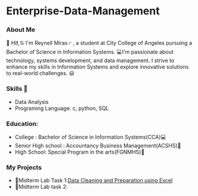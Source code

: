 # Enterprise-Data-Management

### About Me
:wave: Hi:exclamation:,:cancer:	 I'm Reynell Miras:male_sign:	, a student at City College of Angeles pursuing a Bachelor of Science in Information Systems. :computer:I'm passionate about technology, systems development, and data management. I strive to enhance my skills in Information Systems and explore innovative solutions to real-world challenges. :smiley:

### Skills :muscle:
- Data Analysis
- Programing Language: c, python, SQL

### Education:
- College : Bachelor of Science in Information Systems(CCA):computer:
- Senior High school : Accountancy Business Management(ACSHS):receipt:
- High School: Special Program in the arts(FGNMHS):art:

### My Projects
- :open_file_folder:Midterm Lab Task 1:[Data Cleaning and Preparation using Excel](https://github.com/ReynellMiras24-103/Enterprise-Data-Management/tree/9ecab0a36b6d6305b8069ee1c765bad0e28c3225/Midterm%20Lab%20Task%201)
- :open_file_folder:Midterm Lab task 2:
